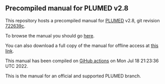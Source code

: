 Precompiled manual for PLUMED v2.8
-----------------------------

This repository hosts a precompiled manual for [PLUMED](http://www.plumed.org) v2.8,
git revision [722639c](https://github.com/plumed/plumed2/commit/722639c).

To browse the manual you should go [here](http://plumed.github.io/doc-v2.8).

You can also download a full copy of the manual for offline access
at [this link](http://github.com/plumed/doc-v2.8/archive/gh-pages.zip).

This manual has been compiled on [GiHub actions](http://github.com/plumed/plumed2/actions) on Mon Jul 18 21:23:36 UTC 2022.

This is the manual for an official and supported PLUMED branch.
